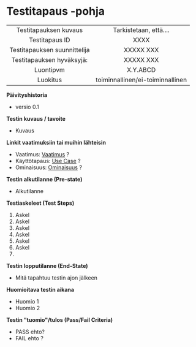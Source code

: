 # Testitapaus -pohja



| | |
|:-:|:-:|
| Testitapauksen kuvaus | Tarkistetaan, että.... |
| Testitapaus ID | XXXX |
| Testitapauksen suunnittelija | XXXXX XXX | 
| Testitapauksen hyväksyjä: | XXXXX XXX |
| Luontipvm | X.Y.ABCD |
| Luokitus | toiminnallinen/ei-toiminnallinen |

**Päivityshistoria**

* versio 0.1 

**Testin kuvaus / tavoite**

* Kuvaus

**Linkit vaatimuksiin tai muihin lähteisin**

* Vaatimus: [Vaatimus]() ?   
* Käyttötapaus: [Use Case]() ? 
* Ominaisuus: [Ominaisuus]() ?

**Testin alkutilanne (Pre-state)** 

* Alkutilanne

**Testiaskeleet (Test Steps)**


1. Askel
2. Askel
3. Askel
4. Askel
5. Askel
6. Askel
7. 


**Testin lopputilanne (End-State)**

* Mitä tapahtuu testin ajon jälkeen

**Huomioitava testin aikana**

* Huomio 1
* Huomio 2


**Testin "tuomio"/tulos (Pass/Fail Criteria)**


* PASS ehto? 
* FAIL ehto ?


